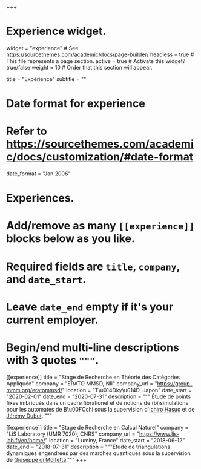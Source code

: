 +++
# Experience widget.
widget = "experience"  # See https://sourcethemes.com/academic/docs/page-builder/
headless = true  # This file represents a page section.
active = true  # Activate this widget? true/false
weight = 10  # Order that this section will appear.

title = "Expérience"
subtitle = ""

# Date format for experience
#   Refer to https://sourcethemes.com/academic/docs/customization/#date-format
date_format = "Jan 2006"

# Experiences.
#   Add/remove as many `[[experience]]` blocks below as you like.
#   Required fields are `title`, `company`, and `date_start`.
#   Leave `date_end` empty if it's your current employer.
#   Begin/end multi-line descriptions with 3 quotes `"""`.
[[experience]]
  title = "Stage de Recherche en Théorie des Catégories Appliquée"
  company = "ERATO MMSD, NII"
  company_url = "https://group-mmm.org/eratommsd/"
  location = "T\u014Dky\u014D, Japon"
  date_start = "2020-02-01"
  date_end = "2020-07-31"
  description = """
  Étude de points fixes imbriqués dans un cadre fibrationel et de notions de (bi)simulations pour les automates de B\u00FCchi sous la supervision d'[Ichiro Hasuo](https://group-mmm.org/~ichiro/) et de [Jérémy Dubut](https://group-mmm.org/~dubut/).
  """

[[experience]]
  title = "Stage de Recherche en Calcul Naturel"
  company = "LiS Laboratory (UMR 7020), CNRS"
  company_url = "https://www.lis-lab.fr/en/home/"
  location = "Luminy, France"
  date_start = "2018-06-12"
  date_end = "2018-07-31"
  description = """Étude de triangulations dynamiques engendrées par des marches quantiques sous la supervision de [Giuseppe di Molfetta](https://www.giuseppe-dimolfetta.com/)."""
+++
